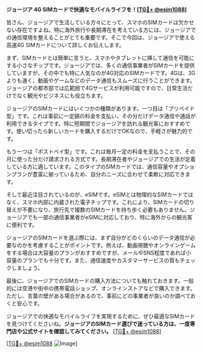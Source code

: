 **ジョージア 4G SIMカードで快適なモバイルライフを！[[TG💪+ @esim1088](https://t.me/s/esim1088)]**

皆さん、ジョージアで生活している方々にとって、スマホのSIMカードは欠かせない存在ですよね。特に海外旅行や長期滞在を考えている方には、ジョージアでの通信環境を整えることがとても重要です。そこで今回は、ジョージアで使える高速4G SIMカードについて詳しくお伝えします。

まず、SIMカードとは簡単に言うと、スマホやタブレットに挿して通信を可能にする小さなチップです。ジョージアでは、多くの通信事業者がSIMカードを提供していますが、その中でも特に人気なのが4G対応のSIMカードです。4Gは、3Gよりも速く、動画やゲームなどのデータ通信もスムーズに行うことができます。ジョージアの都市部では広範囲で4Gサービスが利用可能ですので、日常生活だけでなく観光やビジネスにも役立ちます。

ジョージアのSIMカードにはいくつかの種類があります。一つ目は「プリペイド型」です。これは事前に一定額の料金を支払い、その分だけデータ通信や通話が利用できるタイプです。特に短期間でジョージアを訪れる観光客におすすめです。使い切ったら新しいカードを購入するだけでOKなので、手軽さが魅力的です。

もう一つは「ポストペイ型」です。これは毎月一定の料金を支払うことで、その月に使った分だけ請求される方式です。長期滞在者やジョージアでの生活が定着している方に適しています。このタイプのSIMカードでは、通信容量やオプションプランが豊富に揃っているため、自分のニーズに合わせて柔軟に対応できます。

そして最近注目されているのが、eSIMです。eSIMとは物理的なSIMカードではなく、スマホ内部に内蔵された電子チップです。これにより、SIMカードの切り替えが不要になり、旅行先で複数のSIMカードを持ち歩く必要もありません。ジョージアでも一部の通信事業者がeSIMに対応しており、特に海外からの観光客に便利です。

ジョージアのSIMカードを選ぶ際には、まず自分がどのくらいのデータ通信が必要なのかを考慮することがポイントです。例えば、動画視聴やオンラインゲームをする場合は大容量のプランがおすすめですが、メールやSNS程度であれば小容量のプランでも十分です。また、通信速度やカスタマーサービスの質もチェックしましょう。

最後に、ジョージアでのSIMカードの購入方法についても触れておきます。一般的には空港や街中の携帯電話ショップ、オンラインストアなどで購入できます。ただし、言葉の壁がある場合があるので、事前にどの事業者が良いのか調べておくと安心です。

ジョージアでの快適なモバイルライフを実現するために、ぜひ最適なSIMカードを見つけてくださいね。**ジョージアのSIMカード選びで迷っている方は、一度専門店や公式サイトを確認してみてください。** [[TG💪+ @esim1088](https://t.me/s/esim1088)]

[[TG💪+ @esim1088](https://t.me/s/esim1088) ![Image](https://i.postimg.cc/Y0z9fWf4/image.png)]